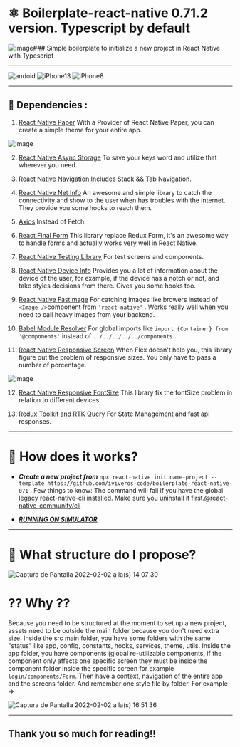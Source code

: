 # ⚛️ Boilerplate-react-native 0.71.2 version. Typescript by default
![image](https://user-images.githubusercontent.com/51721302/211879639-fe4b6e88-41dd-49dd-b0a9-25d0787edeea.png)### Simple boilerplate to initialize a new project in React Native with Typescript
***
![andoid](https://user-images.githubusercontent.com/51721302/152192878-2534ee93-d114-4d9c-8468-524a38d1caf2.gif)
![iPhone13](https://user-images.githubusercontent.com/51721302/152192939-ba807671-c1ff-4144-8ee3-56c93eb7e095.gif)
![iPhone8](https://user-images.githubusercontent.com/51721302/152192959-a108b876-2a76-4ee0-aaec-382181321179.gif)

---
## 🚀 Dependencies :

1. [React Native Paper](https://callstack.github.io/react-native-paper/theming.html) With a Provider of React Native Paper, you can create a simple theme for your entire app.

![image](https://user-images.githubusercontent.com/51721302/152193735-986746af-17ab-49e3-98c8-f3885f777a4c.png)


2. [React Native Async Storage](https://react-native-async-storage.github.io/async-storage/docs/install/) To save your keys word and utilize that wherever you need.

3. [React Native Navigation](https://reactnavigation.org/docs/tab-based-navigation/) Includes Stack && Tab Navigation.

4. [React Native Net Info](https://github.com/react-native-netinfo/react-native-netinfo) An awesome and simple library to catch the connectivity and show to the user when has troubles with the internet. They provide you some hooks to reach them.

5. [Axios](https://axios-http.com/docs/intro) Instead of Fetch.

6. [React Final Form](https://final-form.org/docs/react-final-form/getting-started) This library replace Redux Form, it's an awesome way to handle forms and actually works very well in React Native.

7. [React Native Testing Library](https://callstack.github.io/react-native-testing-library/docs/getting-started)  For test screens and components.

8. [React Native Device Info](https://github.com/react-native-device-info/react-native-device-info) Provides you a lot of information about the device of the user, for example, if the device has a notch or not, and take styles decisions from there. Gives you some hooks too.

9. [React Native FastImage](https://github.com/DylanVann/react-native-fast-image) For catching images like browers instead of `<Image />`component from `'react-native'` . Works really well when you need to call heavy images from your backend.

10. [Babel Module Resolver](https://github.com/tleunen/babel-plugin-module-resolver/blob/master/DOCS.md) For global imports like `import {Container} from '@components'` instead of `../../../../../components`

11. [React Native Responsive Screen](https://github.com/marudy/react-native-responsive-screen) When Flex doesn't help you, this library figure out the problem of responsive sizes. You only have to pass a number of porcentage.

![image](https://user-images.githubusercontent.com/51721302/152193308-8184b656-799e-4dfd-8d37-041729c730d9.png)

12. [React Native Responsive FontSize](https://github.com/heyman333/react-native-responsive-fontsize) This library fix the fontSize problem in relation to different devices.

12. [Redux Toolkit and RTK Query ](https://redux-toolkit.js.org/introduction/getting-started) For State Management and fast api responses.


***
# 🚀 How does it works?

- ***Create a new project from***  `npx react-native init name-project --template https://github.com/iviveros-code/boilerplate-react-native-071` . Few things to know:
 The command will fail if you have the global legacy react-native-cli installed. Make sure you uninstall it first.[@react-native-community/cli](https://github.com/react-native-community/cli#about)
 
- ***[RUNNING ON SIMULATOR](https://reactnative.dev/docs/running-on-simulator-ios)***
 
 

***
# 🌳 What structure do I propose?

![Captura de Pantalla 2022-02-02 a la(s) 14 07 30](https://user-images.githubusercontent.com/51721302/152202233-8cc54cd6-7994-4edd-b0cc-399a9aee97f5.png)


# ⁇ Why ⁇

Because you need to be structured at the moment to set up a new project, assets need to be outside the main folder because you don't need extra size. 
Inside the src main folder, you have some folders with the same "status" like app, config, constants, hooks, services, theme, utils. 
Inside the app folder, you have components (global re-utilizable components, if the component only affects one specific screen they must be inside the component folder inside the specific screen for example `login/components/Form`. Then have a context, navigation of the entire app and the screens folder.
And remember one style file by folder. For example =>

![Captura de Pantalla 2022-02-02 a la(s) 16 51 36](https://user-images.githubusercontent.com/51721302/152226696-fcea75ea-8cf0-4f66-8739-3f0ba2e644b2.png)


***

## Thank you so much for reading!! 


